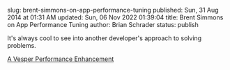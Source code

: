 slug: brent-simmons-on-app-performance-tuning
published: Sun, 31 Aug 2014 at 01:31 AM
updated: Sun, 06 Nov 2022 01:39:04 
title: Brent Simmons on App Performance Tuning
author: Brian Schrader
status: publish

It's always cool to see into another developer's approach to solving problems.

[A Vesper Performance Enhancement](http://inessential.com/2014/08/28/a_vesper_performance_enhancement)